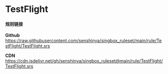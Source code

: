 # TestFlight

#### 规则链接

**Github**
https://raw.githubusercontent.com/senshinya/singbox_ruleset/main/rule/TestFlight/TestFlight.srs

**CDN**
https://cdn.jsdelivr.net/gh/senshinya/singbox_ruleset@main/rule/TestFlight/TestFlight.srs
